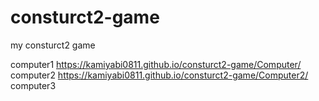 # consturct2-game
 my consturct2 game


computer1
https://kamiyabi0811.github.io/consturct2-game/Computer/
computer2
https://kamiyabi0811.github.io/consturct2-game/Computer2/
computer3

